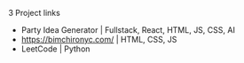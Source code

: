 
3 Project links
* Party Idea Generator | Fullstack, React, HTML, JS, CSS, AI
* https://bimchironyc.com/ | HTML, CSS, JS
* LeetCode | Python